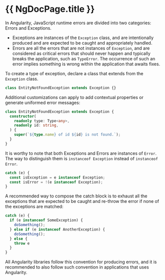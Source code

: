# {{ NgDocPage.title }}

In Angularity, JavaScript runtime errors are divided into two categories: Errors and Exceptions.

- Exceptions are instances of the `Exception` class, and are intentionally produced and are expected to be caught and appropriately handled.
- Errors are all the errors that are not instances of `Exception`, and are considered as critical errors that should never happen and typically breaks the application, such as `TypeError`. The occurrence of such an error implies something is wrong within the application that awaits fixes.

To create a type of exception, declare a class that extends from the `Exception` class.

```ts
class EntityNotFoundException extends Exception {}
```

Additional customizations can apply to add contextual properties or generate uniformed error messages:

```ts
class EntityNotFoundException extends Exception {
  constructor(
    readonly type: Type<any>,
    readonly id: string,
  ) {
    super(`${type.name} of id ${id} is not found.`);
  }
}
```

It is worthy to note that both Exceptions and Errors are instances of `Error`. The way to distinguish them is `instanceof Exception` instead of `instanceof Error`.

```ts
catch (e) {
  const isException = e instanceof Exception;
  const isError = !(e instanceof Exception);
}
```

A recommended way to compose the catch block is to exhaust all the exceptions that are expected to be caught and re-throw the error if none of the exceptions are matched:

```ts
catch (e) {
  if (e instanceof SomeException) {
    doSomething();
  } else if (e instanceof AnotherException) {
    doSomething();
  } else {
    throw e
  }
}
```

All Angularity libraries follow this convention for producing errors, and it is recommended to also follow such convention in applications that uses Angularity.
